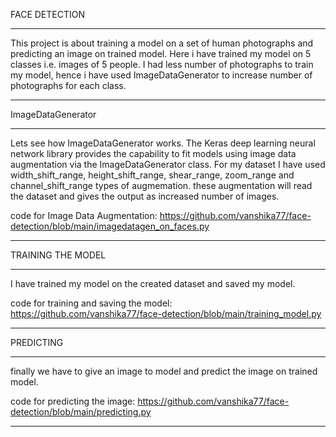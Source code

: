 FACE DETECTION
_______________
This project is about training a model on a set of human photographs and predicting an image on trained model.
Here i have trained my model on 5 classes i.e. images of 5 people.
I had less number of photographs to train my model, hence i have used ImageDataGenerator to increase number of photographs for each class.

___________________________________________________________________________________________________________________________________________________________________________________
ImageDataGenerator
___________________
Lets see how ImageDataGenerator works.
The Keras deep learning neural network library provides the capability to fit models using image data augmentation via the ImageDataGenerator class.
For my dataset I have used width_shift_range, height_shift_range, shear_range, zoom_range and channel_shift_range types of augmemation. these augmentation will read the dataset and gives the output as increased number of images.

code for Image Data Augmentation: https://github.com/vanshika77/face-detection/blob/main/imagedatagen_on_faces.py
___________________________________________________________________________________________________________________________________________________________________________________
TRAINING THE MODEL
___________________
I have trained my model on the created dataset and saved my model.

code for training and saving the model: https://github.com/vanshika77/face-detection/blob/main/training_model.py
___________________________________________________________________________________________________________________________________________________________________________________
PREDICTING
___________
finally we have to give an image to model and predict the image on trained model.

code for predicting the image: https://github.com/vanshika77/face-detection/blob/main/predicting.py
___________________________________________________________________________________________________________________________________________________________________________________

